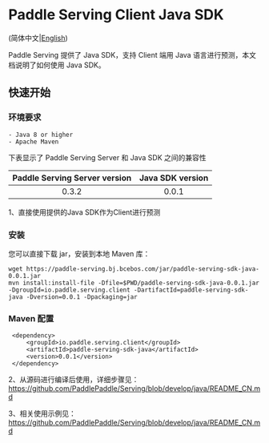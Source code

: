 # Paddle Serving Client Java SDK

(简体中文|[English](JAVA_SDK.md))

Paddle Serving 提供了 Java SDK，支持 Client 端用 Java 语言进行预测，本文档说明了如何使用 Java SDK。

## 快速开始

### 环境要求

```
- Java 8 or higher
- Apache Maven
```

下表显示了 Paddle Serving Server 和 Java SDK 之间的兼容性

| Paddle Serving Server version | Java SDK version |
| :---------------------------: | :--------------: |
|             0.3.2             |      0.0.1       |

1、直接使用提供的Java SDK作为Client进行预测
### 安装

您可以直接下载 jar，安装到本地 Maven 库：

```shell
wget https://paddle-serving.bj.bcebos.com/jar/paddle-serving-sdk-java-0.0.1.jar
mvn install:install-file -Dfile=$PWD/paddle-serving-sdk-java-0.0.1.jar -DgroupId=io.paddle.serving.client -DartifactId=paddle-serving-sdk-java -Dversion=0.0.1 -Dpackaging=jar
```

### Maven 配置

```text
 <dependency>
     <groupId>io.paddle.serving.client</groupId>
     <artifactId>paddle-serving-sdk-java</artifactId>
     <version>0.0.1</version>
 </dependency>
```

2、从源码进行编译后使用，详细步骤见：
https://github.com/PaddlePaddle/Serving/blob/develop/java/README_CN.md

3、相关使用示例见：
https://github.com/PaddlePaddle/Serving/blob/develop/java/README_CN.md

